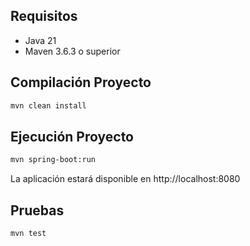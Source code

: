 ## Requisitos

- Java 21
- Maven 3.6.3 o superior

## Compilación Proyecto

``` bash
mvn clean install
```

## Ejecución Proyecto

``` bash
mvn spring-boot:run
```

La aplicación estará disponible en http://localhost:8080

## Pruebas

``` bash
mvn test
```
